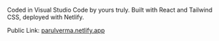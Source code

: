 Coded in Visual Studio Code by yours truly. Built with React and Tailwind CSS, deployed with Netlify.



Public Link: [parulverma.netlify.app ](https://parulverma.netlify.app/)
